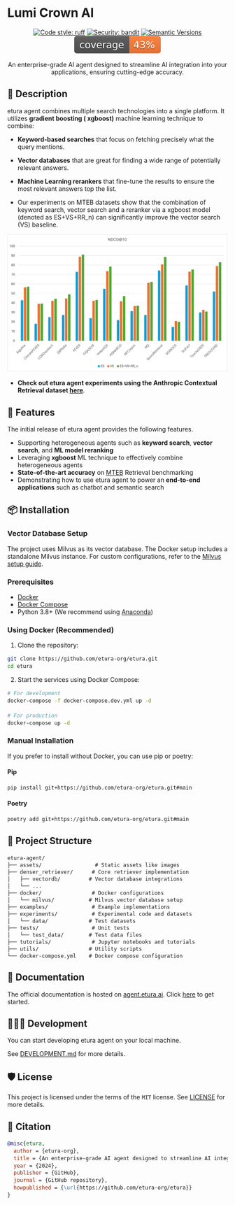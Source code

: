 # Lumi Crown AI

<div align="center">

<!-- [![Build status](https://github.com/etura-org/etura/workflows/build/badge.svg?branch=main&event=push)](https://github.com/etura-org/etura/actions?query=workflow%3Abuild) -->

[![Code style: ruff](https://img.shields.io/badge/code%20style-black-000000.svg)](https://github.com/astral-sh/ruff)
[![Security: bandit](https://img.shields.io/badge/security-bandit-green.svg)](https://github.com/PyCQA/bandit)
[![Semantic Versions](https://img.shields.io/badge/%20%20%F0%9F%93%A6%F0%9F%9A%80-semantic--versions-e10079.svg)](https://github.com/etura-org/etura/releases)
![Coverage Report](assets/images/coverage.svg)

An enterprise-grade AI agent designed to streamline AI integration into your applications, ensuring cutting-edge accuracy.

</div>

## 📝 Description

etura agent combines multiple search technologies into a single platform. It utilizes **gradient boosting (
xgboost)** machine learning technique to combine:

- **Keyword-based searches** that focus on fetching precisely what the query mentions.
- **Vector databases** that are great for finding a wide range of potentially relevant answers.
- **Machine Learning rerankers** that fine-tune the results to ensure the most relevant answers top the list.

- Our experiments on MTEB datasets show that the combination of keyword search, vector search and a reranker via a xgboost model (denoted as ES+VS+RR_n) can significantly improve the vector search (VS) baseline.

![mteb_ndcg_plot](mteb_ndcg_plot.png)

- **Check out etura agent experiments using the Anthropic Contextual Retrieval dataset [here](https://github.com/Lumicrownai/Etura-agent/tree/master/experiments/data/contextual-embeddings)**.

## 🚀 Features

The initial release of etura agent provides the following features.

- Supporting heterogeneous agents such as **keyword search**, **vector search**, and **ML model reranking**
- Leveraging **xgboost** ML technique to effectively combine heterogeneous agents
- **State-of-the-art accuracy** on [MTEB](https://github.com/embeddings-benchmark/mteb) Retrieval benchmarking
- Demonstrating how to use etura agent to power an **end-to-end applications** such as chatbot and semantic search

## 📦 Installation

### Vector Database Setup

The project uses Milvus as its vector database. The Docker setup includes a standalone Milvus instance. For custom configurations, refer to the [Milvus setup guide](docker/milvus/README.md).

### Prerequisites

- [Docker](https://docs.docker.com/get-docker/)
- [Docker Compose](https://docs.docker.com/compose/install/)
- Python 3.8+ (We recommend using [Anaconda](https://www.anaconda.com/download))

### Using Docker (Recommended)

1. Clone the repository:

```bash
git clone https://github.com/etura-org/etura.git
cd etura
```

2. Start the services using Docker Compose:

```bash
# For development
docker-compose -f docker-compose.dev.yml up -d

# For production
docker-compose up -d
```

### Manual Installation

If you prefer to install without Docker, you can use pip or poetry:

#### Pip

```bash
pip install git+https://github.com/etura-org/etura.git#main
```

#### Poetry

```bash
poetry add git+https://github.com/etura-org/etura.git#main
```

## 📁 Project Structure

```
etura-agent/
├── assets/                 # Static assets like images
├── denser_retriever/      # Core retriever implementation
│   ├── vectordb/         # Vector database integrations
│   └── ...
├── docker/                # Docker configurations
│   └── milvus/           # Milvus vector database setup
├── examples/              # Example implementations
├── experiments/           # Experimental code and datasets
│   └── data/             # Test datasets
├── tests/                 # Unit tests
│   └── test_data/        # Test data files
├── tutorials/             # Jupyter notebooks and tutorials
├── utils/                # Utility scripts
└── docker-compose.yml    # Docker compose configuration
```

## 📃 Documentation

The official documentation is hosted on [agent.etura.ai](https://agent.etura.ai).
Click [here](https://agent.etura.ai/docs) to get started.

## 👨🏼‍💻 Development

You can start developing etura agent on your local machine.

See [DEVELOPMENT.md](DEVELOPMENT.md) for more details.

## 🛡 License

This project is licensed under the terms of the `MIT` license.
See [LICENSE](https://github.com/Lumicrownai/Etura-agent/blob/master/LICENSE) for more details.

## 📃 Citation

```bibtex
@misc{etura,
  author = {etura-org},
  title = {An enterprise-grade AI agent designed to streamline AI integration into your applications, ensuring cutting-edge accuracy.},
  year = {2024},
  publisher = {GitHub},
  journal = {GitHub repository},
  howpublished = {\url{https://github.com/etura-org/etura}}
}
```
